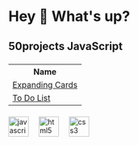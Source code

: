 <h1 align="left">Hey 👋 What's up?</h1>

###

<h2 align="left">50projects JavaScript</h2>

###
<table>
  <tr>
    <th>Name</th>
  </tr>
  <tr>
    <td>
      <a href="https://github.com/Nada14samy/50-Project-JavaScript/tree/main/Expanding%20Cards" target="_blank">
         Expanding Cards
      </a>
    </td>
  </tr>
  <tr>
    <td>
       <a href="https://github.com/Nada14samy/50-Project-JavaScript/tree/main/to%20do%20list" target="_blank">
      To Do List
      </a>
    </td>
  </tr>
</table>

###

<div align="left">
  <img src="https://cdn.jsdelivr.net/gh/devicons/devicon/icons/javascript/javascript-original.svg" height="40" alt="javascript logo"  />
  <img width="12" />
  <img src="https://cdn.jsdelivr.net/gh/devicons/devicon/icons/html5/html5-original.svg" height="40" alt="html5 logo"  />
  <img width="12" />
  <img src="https://cdn.jsdelivr.net/gh/devicons/devicon/icons/css3/css3-original.svg" height="40" alt="css3 logo"  />
</div>
